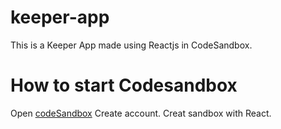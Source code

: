 # keeper-app

This is a Keeper App  made using Reactjs in CodeSandbox.

# How to start Codesandbox

Open [codeSandbox](https://codesandbox.io/)
Create account.
Creat sandbox with React.

